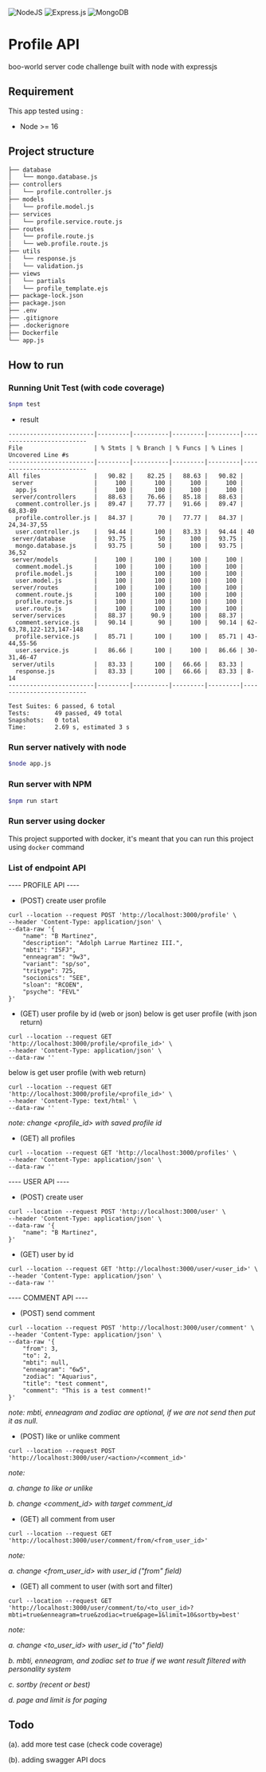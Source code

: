 ![NodeJS](https://img.shields.io/badge/node.js-6DA55F?style=for-the-badge&logo=node.js&logoColor=white)
![Express.js](https://img.shields.io/badge/express.js-%23404d59.svg?style=for-the-badge&logo=express&logoColor=%2361DAFB)
![MongoDB](https://img.shields.io/badge/MongoDB-%234ea94b.svg?style=for-the-badge&logo=mongodb&logoColor=white)

# Profile API
boo-world server code challenge built with node with expressjs

## Requirement
This app tested using :
* Node >= 16


## Project structure
```markdown
├── database
│   └── mongo.database.js
├── controllers
│   └── profile.controller.js
├── models
│   └── profile.model.js
├── services
│   └── profile.service.route.js
├── routes
│   └── profile.route.js
│   └── web.profile.route.js
├── utils
│   └── response.js
│   └── validation.js
├── views
│   └── partials
│   └── profile_template.ejs
├── package-lock.json
├── package.json
├── .env
├── .gitignore
├── .dockerignore
├── Dockerfile
└── app.js

```

## How to run
### Running Unit Test (with code coverage)
```bash
$npm test
```
* result
```shell
------------------------|---------|----------|---------|---------|--------------------------
File                    | % Stmts | % Branch | % Funcs | % Lines | Uncovered Line #s        
------------------------|---------|----------|---------|---------|--------------------------
All files               |   90.82 |    82.25 |   88.63 |   90.82 |                          
 server                 |     100 |      100 |     100 |     100 |                          
  app.js                |     100 |      100 |     100 |     100 |                          
 server/controllers     |   88.63 |    76.66 |   85.18 |   88.63 |                          
  comment.controller.js |   89.47 |    77.77 |   91.66 |   89.47 | 68,83-89                 
  profile.controller.js |   84.37 |       70 |   77.77 |   84.37 | 24,34-37,55              
  user.controller.js    |   94.44 |      100 |   83.33 |   94.44 | 40                       
 server/database        |   93.75 |       50 |     100 |   93.75 |                          
  mongo.database.js     |   93.75 |       50 |     100 |   93.75 | 36,52                    
 server/models          |     100 |      100 |     100 |     100 |                          
  comment.model.js      |     100 |      100 |     100 |     100 |                          
  profile.model.js      |     100 |      100 |     100 |     100 |                          
  user.model.js         |     100 |      100 |     100 |     100 |                          
 server/routes          |     100 |      100 |     100 |     100 |                          
  comment.route.js      |     100 |      100 |     100 |     100 |                          
  profile.route.js      |     100 |      100 |     100 |     100 |                          
  user.route.js         |     100 |      100 |     100 |     100 |                          
 server/services        |   88.37 |     90.9 |     100 |   88.37 |                          
  comment.service.js    |   90.14 |       90 |     100 |   90.14 | 62-63,78,122-123,147-148 
  profile.service.js    |   85.71 |      100 |     100 |   85.71 | 43-44,55-56              
  user.service.js       |   86.66 |      100 |     100 |   86.66 | 30-31,46-47              
 server/utils           |   83.33 |      100 |   66.66 |   83.33 |                          
  response.js           |   83.33 |      100 |   66.66 |   83.33 | 8-14                     
------------------------|---------|----------|---------|---------|--------------------------

Test Suites: 6 passed, 6 total
Tests:       49 passed, 49 total
Snapshots:   0 total
Time:        2.69 s, estimated 3 s
```


### Run server natively with node
```bash
$node app.js
```

### Run server with NPM
```bash
$npm run start
```

### Run server using docker
This project supported with docker, it's meant that you can run this project using `docker` command


### List of endpoint API

---- PROFILE API ----

* (POST) create user profile
```curl
curl --location --request POST 'http://localhost:3000/profile' \
--header 'Content-Type: application/json' \
--data-raw '{
    "name": "B Martinez",
    "description": "Adolph Larrue Martinez III.",
    "mbti": "ISFJ",
    "enneagram": "9w3",
    "variant": "sp/so",
    "tritype": 725,
    "socionics": "SEE",
    "sloan": "RCOEN",
    "psyche": "FEVL"
}'
```

* (GET) user profile by id (web or json)
below is get user profile (with json return)
```curl 
curl --location --request GET 'http://localhost:3000/profile/<profile_id>' \
--header 'Content-Type: application/json' \
--data-raw ''

```

below is get user profile (with web return)
```curl 
curl --location --request GET 'http://localhost:3000/profile/<profile_id>' \
--header 'Content-Type: text/html' \
--data-raw ''

```
_note: change <profile_id> with saved profile id_

* (GET) all profiles
```curl 
curl --location --request GET 'http://localhost:3000/profiles' \
--header 'Content-Type: application/json' \
--data-raw ''

```

---- USER API ----

* (POST) create user
```curl
curl --location --request POST 'http://localhost:3000/user' \
--header 'Content-Type: application/json' \
--data-raw '{
    "name": "B Martinez",
}'
```

* (GET) user by id
```curl 
curl --location --request GET 'http://localhost:3000/user/<user_id>' \
--header 'Content-Type: application/json' \
--data-raw ''

```

---- COMMENT API ----

* (POST) send comment
```curl 
curl --location --request POST 'http://localhost:3000/user/comment' \
--header 'Content-Type: application/json' \
--data-raw '{
    "from": 3,
    "to": 2,
    "mbti": null,
    "enneagram": "6w5",
    "zodiac": "Aquarius",
    "title": "test comment",
    "comment": "This is a test comment!"
}'
```
_note: mbti, enneagram and zodiac are optional, if we are not send then put it as null._

* (POST) like or unlike comment
```curl 
curl --location --request POST 'http://localhost:3000/user/<action>/<comment_id>'
```
_note:_ 

_a. change <action> to like or unlike_

_b. change <comment_id> with target comment_id_


* (GET) all comment from user
```curl
curl --location --request GET 'http://localhost:3000/user/comment/from/<from_user_id>'
```
_note:_

_a. change <from_user_id> with user_id ("from" field)_


* (GET) all comment to user (with sort and filter)
```curl
curl --location --request GET 'http://localhost:3000/user/comment/to/<to_user_id>?mbti=true&enneagram=true&zodiac=true&page=1&limit=10&sortby=best'
```

_note:_ 

_a. change <to_user_id> with user_id ("to" field)_  

_b. mbti, enneagram, and zodiac set to true if we want result filtered with personality system_

_c. sortby (recent or best)_

_d. page and limit is for paging_

## Todo
(a). add more test case (check code coverage)

(b). adding swagger API docs
